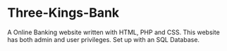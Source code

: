 # Three-Kings-Bank
A Online Banking website written with HTML, PHP and CSS. This website has both admin and user privileges. Set up with an SQL Database.
